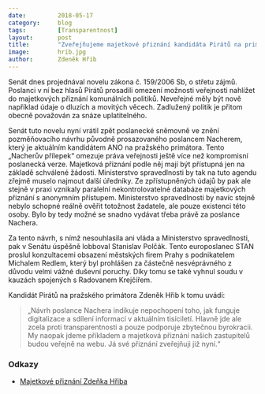 ```yaml
---
date:         2018-05-17
category:     blog
tags:         [Transparentnost]
layout:       post
title:        "Zveřejňujeme majetkové přiznání kandidáta Pirátů na primátora hl. m. Prahy" 
image:        hrib.jpg
author:       Zdeněk Hřib
---
```


Senát dnes projednával novelu zákona č. 159/2006 Sb, o střetu zájmů. Poslanci v ní bez hlasů Pirátů prosadili omezení možnosti veřejnosti nahlížet do majetkových přiznání komunálních politiků. Neveřejné měly být nově například údaje o dluzích a movitých věcech. Zadlužený politik je přitom obecně považován za snáze uplatitelného.

Senát tuto novelu nyní vrátil zpět poslanecké sněmovně ve znění pozměňovacího návrhu původně prosazovaného poslancem Nacherem, který je aktuálním kandidátem ANO na pražského primátora. Tento „Nacherův přílepek“ omezuje práva veřejnosti ještě více než kompromisní poslanecká verze. Majetková přiznání podle něj mají být přístupná jen na základě schválené žádosti. Ministerstvo spravedlnosti by tak na tuto agendu zřejmě muselo najmout další úředníky. Ze zpřístupněných údajů by pak ale stejně v praxi vznikaly paralelní nekontrolovatelné databáze majetkových přiznání s anonymním přístupem. Ministerstvo spravedlnosti by navíc stejně nebylo schopné reálně ověřit totožnost žadatele, ale pouze existenci této osoby. Bylo by tedy možné se snadno vydávat třeba právě za poslance Nachera.

Za tento návrh, s nímž nesouhlasila ani vláda a Ministerstvo spravedlnosti, pak v Senátu úspěšně lobboval Stanislav Polčák. Tento europoslanec STAN proslul konzultacemi obsazení městských firem Prahy s podnikatelem Michalem Redlem, který byl prohlášen za částečně nesvéprávného z důvodu velmi vážné duševní poruchy. Díky tomu se také vyhnul soudu v kauzách spojených s Radovanem Krejčířem.

Kandidát Pirátů na pražského primátora Zdeněk Hřib k tomu uvádí: 

> „Návrh poslance Nachera indikuje nepochopení toho, jak funguje digitalizace a sdílení informací v aktuálním tisíciletí. Hlavně jde ale zcela proti transparentnosti a pouze podporuje zbytečnou byrokracii. My naopak jdeme příkladem a majetková přiznání našich zastupitelů budou veřejně na webu. Já své přiznání zveřejňuji již nyní.“

### Odkazy

* [Majetkové přiznání Zdeňka Hřiba](https://a.pirati.cz/praha/pdf/priznani-hrib.pdf)
